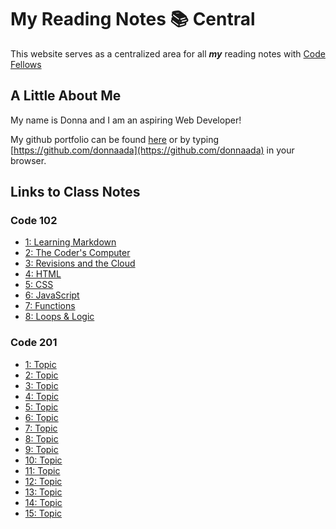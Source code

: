 # My Reading Notes 📚 Central

This website serves as a centralized area for all ***my*** reading notes with [Code Fellows]([url](https://www.codefellows.org))

<!-- Introduction -->
## A Little About Me

My name is Donna and I am an aspiring Web Developer!

My github portfolio can be found [here](https://github.com/donnaada) or by typing [https://github.com/donnaada](https://github.com/donnaada) in your browser.

<!-- ### What is Growth Mindset

Growth Mindset is believing that anyone can learn.

### Three Reminders to keep myself in growth mindset

* I don't know how to do this ... ***yet***!
* *EVERYONE* started off no knowing how to do the things I'm learning.
* I am capable of learning! -->

## Links to Class Notes

### Code 102

* [1: Learning Markdown](./102/01_markdown.md)
* [2: The Coder's Computer](./102/02_coders_computer.md)
* [3: Revisions and the Cloud](./102/03_revisions_cloud.md)
* [4: HTML](./102/04_html.md)
* [5: CSS](./102/05_css.md)
* [6: JavaScript](./102/06_js.md)
* [7: Functions](./102/07_functions.md)
* [8: Loops &amp; Logic](./102/08_loops_logics.md)

### Code 201

* [1: Topic](./201/class01.md)
* [2: Topic](./201/class02.md)
* [3: Topic](./201/class03.md)
* [4: Topic](./201/class04.md)
* [5: Topic](./201/class05.md)
* [6: Topic](./201/class06.md)
* [7: Topic](./201/class07.md)
* [8: Topic](./201/class08.md)
* [9: Topic](./201/class09.md)
* [10: Topic](./201/class10.md)
* [11: Topic](./201/class11.md)
* [12: Topic](./201/class12.md)
* [13: Topic](./201/class13.md)
* [14: Topic](./201/class14.md)
* [15: Topic](./201/class15.md)
